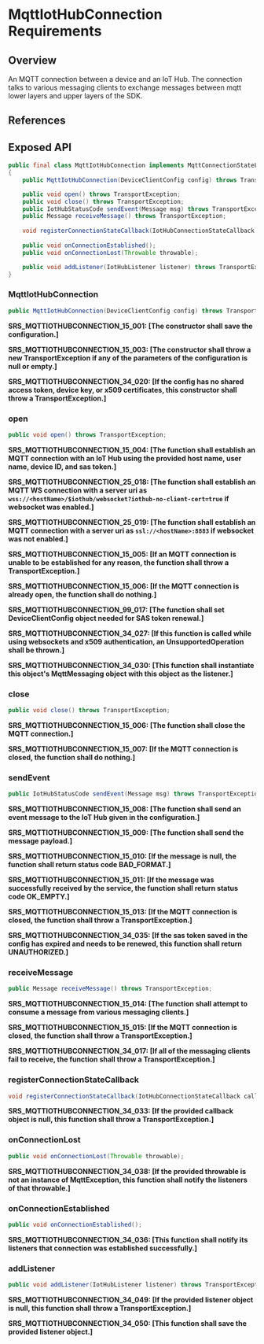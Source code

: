 # MqttIotHubConnection Requirements

## Overview

An MQTT connection between a device and an IoT Hub. The connection talks to various messaging clients to exchange messages between mqtt lower layers and upper layers of the SDK.

## References

## Exposed API

```java
public final class MqttIotHubConnection implements MqttConnectionStateListener, IotHubTransportConnection
{
    public MqttIotHubConnection(DeviceClientConfig config) throws TransportException;

    public void open() throws TransportException;
    public void close() throws TransportException;
    public IotHubStatusCode sendEvent(Message msg) throws TransportException;
    public Message receiveMessage() throws TransportException;
    
    void registerConnectionStateCallback(IotHubConnectionStateCallback callback, Object callbackContext) throws TransportException;
    
    public void onConnectionEstablished();
    public void onConnectionLost(Throwable throwable);

    public void addListener(IotHubListener listener) throws TransportException
}
```


### MqttIotHubConnection

```java
public MqttIotHubConnection(DeviceClientConfig config) throws TransportException;
```

**SRS_MQTTIOTHUBCONNECTION_15_001: [**The constructor shall save the configuration.**]**

**SRS_MQTTIOTHUBCONNECTION_15_003: [**The constructor shall throw a new TransportException if any of the parameters of the configuration is null or empty.**]**

**SRS_MQTTIOTHUBCONNECTION_34_020: [**If the config has no shared access token, device key, or x509 certificates, this constructor shall throw a TransportException.**]**


### open

```java
public void open() throws TransportException;
```

**SRS_MQTTIOTHUBCONNECTION_15_004: [**The function shall establish an MQTT connection with an IoT Hub using the provided host name, user name, device ID, and sas token.**]**

**SRS_MQTTIOTHUBCONNECTION_25_018: [**The function shall establish an MQTT WS connection with a server uri as `wss://<hostName>/$iothub/websocket?iothub-no-client-cert=true` if websocket was enabled.**]**

**SRS_MQTTIOTHUBCONNECTION_25_019: [**The function shall establish an MQTT connection with a server uri as `ssl://<hostName>:8883` if websocket was not enabled.**]**

**SRS_MQTTIOTHUBCONNECTION_15_005: [**If an MQTT connection is unable to be established for any reason, the function shall throw a TransportException.**]**

**SRS_MQTTIOTHUBCONNECTION_15_006: [**If the MQTT connection is already open, the function shall do nothing.**]**

**SRS_MQTTIOTHUBCONNECTION_99_017: [**The function shall set DeviceClientConfig object needed for SAS token renewal.**]**

**SRS_MQTTIOTHUBCONNECTION_34_027: [**If this function is called while using websockets and x509 authentication, an UnsupportedOperation shall be thrown.**]**

**SRS_MQTTIOTHUBCONNECTION_34_030: [**This function shall instantiate this object's MqttMessaging object with this object as the listener.**]**


### close

```java
public void close() throws TransportException;
```

**SRS_MQTTIOTHUBCONNECTION_15_006: [**The function shall close the MQTT connection.**]**

**SRS_MQTTIOTHUBCONNECTION_15_007: [**If the MQTT connection is closed, the function shall do nothing.**]**



### sendEvent

```java
public IotHubStatusCode sendEvent(Message msg) throws TransportException
```

**SRS_MQTTIOTHUBCONNECTION_15_008: [**The function shall send an event message to the IoT Hub given in the configuration.**]**

**SRS_MQTTIOTHUBCONNECTION_15_009: [**The function shall send the message payload.**]**

**SRS_MQTTIOTHUBCONNECTION_15_010: [**If the message is null, the function shall return status code BAD_FORMAT.**]**

**SRS_MQTTIOTHUBCONNECTION_15_011: [**If the message was successfully received by the service, the function shall return status code OK_EMPTY.**]**

**SRS_MQTTIOTHUBCONNECTION_15_013: [**If the MQTT connection is closed, the function shall throw a TransportException.**]**

**SRS_MQTTIOTHUBCONNECTION_34_035: [**If the sas token saved in the config has expired and needs to be renewed, this function shall return UNAUTHORIZED.**]**


### receiveMessage

```java
public Message receiveMessage() throws TransportException;
```

**SRS_MQTTIOTHUBCONNECTION_15_014: [**The function shall attempt to consume a message from various messaging clients.**]**

**SRS_MQTTIOTHUBCONNECTION_15_015: [**If the MQTT connection is closed, the function shall throw a TransportException.**]**

**SRS_MQTTIOTHUBCONNECTION_34_017: [**If all of the messaging clients fail to receive, the function shall throw a TransportException.**]**


### registerConnectionStateCallback
```java
void registerConnectionStateCallback(IotHubConnectionStateCallback callback, Object callbackContext) throws TransportException;
```

**SRS_MQTTIOTHUBCONNECTION_34_033: [**If the provided callback object is null, this function shall throw a TransportException.**]**


### onConnectionLost

```java
public void onConnectionLost(Throwable throwable);
```

**SRS_MQTTIOTHUBCONNECTION_34_038: [**If the provided throwable is not an instance of MqttException, this function shall notify the listeners of that throwable.**]**


### onConnectionEstablished

```java
public void onConnectionEstablished();
```

**SRS_MQTTIOTHUBCONNECTION_34_036: [**This function shall notify its listeners that connection was established successfully.**]**

### addListener
```java
public void addListener(IotHubListener listener) throws TransportException
```

**SRS_MQTTIOTHUBCONNECTION_34_049: [**If the provided listener object is null, this function shall throw a TransportException.**]**

**SRS_MQTTIOTHUBCONNECTION_34_050: [**This function shall save the provided listener object.**]**
